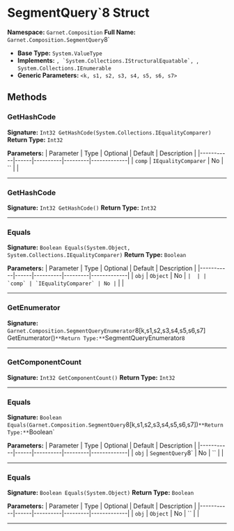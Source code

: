 # SegmentQuery`8 Struct

**Namespace:** `Garnet.Composition`
**Full Name:** `Garnet.Composition.SegmentQuery`8`
- **Base Type:** `System.ValueType`
- **Implements:** ``, `System.Collections.IStructuralEquatable`, ``, `System.Collections.IEnumerable`
- **Generic Parameters:** `<k, s1, s2, s3, s4, s5, s6, s7>`

## Methods

### GetHashCode

**Signature:** `Int32 GetHashCode(System.Collections.IEqualityComparer)`
**Return Type:** `Int32`

**Parameters:**
| Parameter | Type | Optional | Default | Description |
|-----------|------|----------|---------|-------------|
| `comp` | `IEqualityComparer` | No | `` |  |

---

### GetHashCode

**Signature:** `Int32 GetHashCode()`
**Return Type:** `Int32`

---

### Equals

**Signature:** `Boolean Equals(System.Object, System.Collections.IEqualityComparer)`
**Return Type:** `Boolean`

**Parameters:**
| Parameter | Type | Optional | Default | Description |
|-----------|------|----------|---------|-------------|
| `obj` | `Object` | No | `` |  |
| `comp` | `IEqualityComparer` | No | `` |  |

---

### GetEnumerator

**Signature:** `Garnet.Composition.SegmentQueryEnumerator`8[k,s1,s2,s3,s4,s5,s6,s7] GetEnumerator()`
**Return Type:** `SegmentQueryEnumerator`8`

---

### GetComponentCount

**Signature:** `Int32 GetComponentCount()`
**Return Type:** `Int32`

---

### Equals

**Signature:** `Boolean Equals(Garnet.Composition.SegmentQuery`8[k,s1,s2,s3,s4,s5,s6,s7])`
**Return Type:** `Boolean`

**Parameters:**
| Parameter | Type | Optional | Default | Description |
|-----------|------|----------|---------|-------------|
| `obj` | `SegmentQuery`8` | No | `` |  |

---

### Equals

**Signature:** `Boolean Equals(System.Object)`
**Return Type:** `Boolean`

**Parameters:**
| Parameter | Type | Optional | Default | Description |
|-----------|------|----------|---------|-------------|
| `obj` | `Object` | No | `` |  |

---